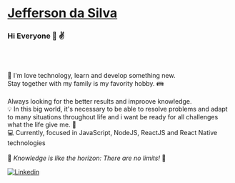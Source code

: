 # [Jefferson da Silva](https://www.linkedin.com/m/in/jeffsouza01/)



### Hi Everyone :wave: :v:
<br/>

<br/> :green_heart: I'm love technology, learn and develop something new.
<br/> Stay together with my family is my favority hobby.  :family:
<br/>
<br/> Always looking for the better results and improove knowledge.
<br/> :bulb: In this big world, it's necessary to be able to resolve problems and adapt to many situations throughout life and i want be ready for all challenges what the life give me. :running:
<br/> :computer: Currently, focused in JavaScript, NodeJS, ReactJS and React Native technologies
<br/>
<br/> :book: _Knowledge is like the horizon: There are no limits!_ :rocket: 
<br/>

[![Linkedin](https://img.shields.io/badge/-JeffersonSouza-blue?style=flat-square&logo=Linkedin&logoColor=white&link=https://www.linkedin.com/in/jeffsouza01/)](https://www.linkedin.com/in/jeffsouza01/)
